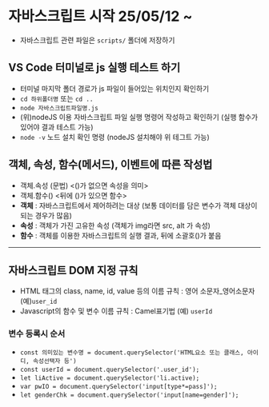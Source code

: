 # 자바스크립트 시작 25/05/12 ~ 
* 자바스크립트 관련 파일은 `scripts/` 폴더에 저장하기
## VS Code 터미널로 js 실행 테스트 하기
* 터미널 마지막 폴더 경로가 js 파일이 들어있는 위치인지 확인하기
* `cd 하위폴더명` 또는 `cd .. ` 
* `node 자바스크립트파일명.js` 
* (위)nodeJS 이용 자바스크립트 파일 실행 명령어 작성하고 확인하기
(실행 함수가 있어야 결과 테스트 가능)
* `node -v` 노드 설치 확인 명령 (nodeJS 설치해야 위 테그트 가능)
## 객체, 속성, 함수(메서드), 이벤트에 따른 작성법
* 객체.속성 (문법) <()가 없으면 속성을 의미>
* 객체.함수()  <뒤에 ()가 있으면 함수>
* **객체** : 자바스크립트에서 제어하려는 대상 (보통 데이터를 담은 변수가 객체 대상이 되는 경우가 많음) 
* **속성** : 객체가 가진 고유한 속성 (객체가  img라면 src, alt 가 속성)
* **함수** : 객체를 이용한 자바스크립트의 실행 결과, 뒤에 소괄호()가 붙음
--------------------------------------------------
## 자바스크립트 DOM 지정 규칙
* HTML 태그의 class, name, id, value 등의 이름 규칙 : 영어 소문자_영어소문자 (예)`user_id`
* Javascript의 함수 및 변수 이름 규칙 : Camel표기법 (예) `userId`
### 변수 등록시 순서
* `const 의미있는 변수명 = document.querySelector('HTML요소 또는 클래스, 아이디, 속성선택자 등')`
* `const userId = document.querySelector('.user_id');`
* `let liActive = document.querySelector('li.active);`
* `var pwIO = document.querySelector('input[type*=pass]');`
* `let genderChk = document.querySelector('input[name=gender]');`